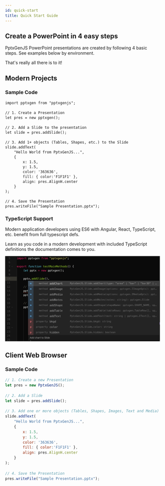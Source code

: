 ```yaml
---
id: quick-start
title: Quick Start Guide
---
```


## Create a PowerPoint in 4 easy steps

PptxGenJS PowerPoint presentations are created by following 4 basic steps. See examples below by environment.

That's really all there is to it!

## Modern Projects

### Sample Code

```tsx title="HelloWorld.ts"
import pptxgen from "pptxgenjs";

// 1. Create a Presentation
let pres = new pptxgen();

// 2. Add a Slide to the presentation
let slide = pres.addSlide();

// 3. Add 1+ objects (Tables, Shapes, etc.) to the Slide
slide.addText(
	"Hello World from PptxGenJS...",
	{
		x: 1.5,
		y: 1.5,
		color: '363636',
		fill: { color:'F1F1F1' },
		align: pres.AlignH.center
	}
);

// 4. Save the Presentation
pres.writeFile("Sample Presentation.pptx");
```

### TypeScript Support

Modern application developers using ES6 with Angular, React, TypeScript, etc. benefit from full typescript defs.

Learn as you code in a modern development with included TypeScript definitions the documentation comes to you.

![TypeScript Support](./assets/ex-typescript.png)

## Client Web Browser

### Sample Code

```javascript title="HelloWorld.js"
// 1. Create a new Presentation
let pres = new PptxGenJS();

// 2. Add a Slide
let slide = pres.addSlide();

// 3. Add one or more objects (Tables, Shapes, Images, Text and Media) to the Slide
slide.addText(
	"Hello World from PptxGenJS...",
	{
		x: 1.5,
		y: 1.5,
		color: '363636',
		fill: { color:'F1F1F1' },
		align: pres.AlignH.center
	}
);

// 4. Save the Presentation
pres.writeFile("Sample Presentation.pptx");
```
